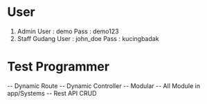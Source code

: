 # User 
1. Admin 
    User : demo 
    Pass : demo123 
2. Staff Gudang 
    User : john_doe 
    Pass : kucingbadak


# Test Programmer 
-- Dynamic Route 
-- Dynamic Controller 
-- Modular 
-- All Module in app/Systems 
-- Rest API CRUD
